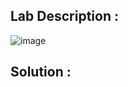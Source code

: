 ## Lab Description :

![image](https://github.com/ananthan05/Portswigger_labs/assets/140697378/d124bdff-5c9f-4193-9ea7-5ba64b5b93ef)

## Solution :

